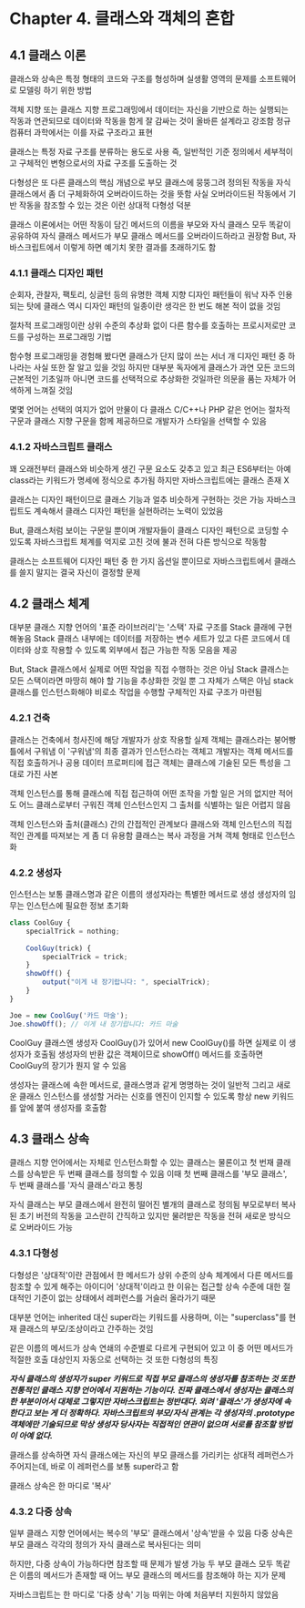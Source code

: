 # Chapter 4. 클래스와 객체의 혼합

## 4.1 클래스 이론

클래스와 상속은 특정 형태의 코드와 구조를 형성하며 실생활 영역의 문제를 소프트웨어로 모델링 하기 위한 방법

객체 지향 또는 클래스 지향 프로그래밍에서 데이터는 자신을 기반으로 하는 실행되는 작동과 연관되므로 데이터와 작동을 함게 잘 감싸는 것이 올바른 설계라고 강조함
정규 컴퓨터 과학에서는 이를 자료 구조라고 표현

클래스는 특정 자료 구조를 분류하는 용도로 사용
즉, 일반적인 기준 정의에서 세부적이고 구체적인 변형으로서의 자료 구조를 도출하는 것

다형성은 또 다른 클래스의 핵심 개념으로 부모 클래스에 뭉뚱그려 정의된 작동을 자식 클래스에서 좀 더 구체화하여 오버라이드하는 것을 뜻함
사실 오버라이드된 작동에서 기반 작동을 참조할 수 있는 것은 이런 상대적 다형성 덕분

클래스 이론에서는 어떤 작동이 담긴 메서드의 이름을 부모와 자식 클래스 모두 똑같이 공유하여 자식 클래스 메서드가 부모 클래스 메서드를 오버라이드하라고 권장함
But, 자바스크립트에서 이렇게 하면 예기치 못한 결과를 초래하기도 함

### 4.1.1 클래스 디자인 패턴

순회자, 관찰자, 팩토리, 싱글턴 등의 유명한 객체 지향 디자인 패턴들이 워낙 자주 인용되는 탓에 클래스 역시 디자인 패턴의 일종이란 생각은 한 번도 해본 적이 없을 것임

절차적 프로그래밍이란 상위 수준의 추상화 없이 다른 함수를 호출하는 프로시저로만 코드를 구성하는 프로그래밍 기법

함수형 프로그래밍을 경험해 봤다면 클래스가 단지 많이 쓰는 서너 개 디자인 패턴 중 하나라는 사실 또한 잘 알고 있을 것임
하지만 대부분 독자에게 클래스가 과연 모든 코드의 근본적인 기초일까 아니면 코드를 선택적으로 추상화한 것일까란 의문을 품는 자체가 어색하게 느껴질 것임

몇몇 언어는 선택의 여지가 없어 만물이 다 클래스
C/C++나 PHP 같은 언어는 절차적 구문과 클래스 지향 구문을 함께 제공하므로 개발자가 스타일을 선택할 수 있음

### 4.1.2 자바스크립트 클래스

꽤 오래전부터 클래스와 비슷하게 생긴 구문 요소도 갖추고 있고 최근 ES6부터는 아예 class라는 키워드가 명세에 정식으로 추가됨
하지만 자바스크립트에는 클래스 존재 X

클래스는 디자인 패턴이므로 클래스 기능과 얼추 비슷하게 구현하는 것은 가능
자바스크립트도 계속해서 클래스 디자인 패턴을 실현하려는 노력이 있었음

But, 클래스처럼 보이는 구문일 뿐이며 개발자들이 클래스 디자인 패턴으로 코딩할 수 있도록 자바스크립트 체계를 억지로 고친 것에 불과
전혀 다른 방식으로 작동함

클래스는 소프트웨어 디자인 패턴 중 한 가지 옵션일 뿐이므로 자바스크립트에서 클래스를 쓸지 말지는 결국 자신이 결정할 문제


## 4.2 클래스 체계

대부분 클래스 지향 언어의 '표준 라이브러리'는 '스택' 자료 구조를 Stack 클래에 구현해놓음
Stack 클래스 내부에는 데이터를 저장하는 변수 세트가 있고 다른 코드에서 데이터와 상호 작용할 수 있도록 외부에서 접근 가능한 작동 모음을 제공

But, Stack 클래스에서 실제로 어떤 작업을 직접 수행하는 것은 아님
Stack 클래스는 모든 스택이라면 마땅히 해야 할 기능을 추상화한 것일 뿐 그 자체가 스택은 아님
stack 클래스를 인스턴스화해야 비로소 작업을 수행할 구체적인 자료 구조가 마련됨

### 4.2.1 건축

클래스는 건축에서 청사진에 해당
개발자가 상호 작용할 실제 객체는 클래스라는 붕어빵 틀에서 구워냄
이 '구워냄'의 최종 결과가 인스턴스라는 객체고 개발자는 객체 메서드를 직접 호출하거나 공용 데이터 프로퍼티에 접근
객체는 클래스에 기술된 모든 특성을 그대로 가진 사본

객체 인스턴스를 통해 클래스에 직접 접근하여 어떤 조작을 가할 일은 거의 없지만 적어도 어느 클래스로부터 구워진 객체 인스턴스인지 그 출처를 식별하는 일은 어렵지 않음

객체 인스턴스와 출처(클래스) 간의 간접적인 관계보다 클래스와 객체 인스턴스의 직접적인 관계를 따져보는 게 좀 더 유용함
클래스는 복사 과정을 거쳐 객체 형태로 인스턴스화

### 4.2.2 생성자

인스턴스는 보통 클래스명과 같은 이름의 생성자라는 특별한 메서드로 생성
생성자의 임무는 인스턴스에 필요한 정보 초기화

```javascript
class CoolGuy {
	specialTrick = nothing;
	
	CoolGuy(trick) {
		specialTrick = trick;
	}
	showOff() {
		output("이게 내 장기랍니다: ", specialTrick);
	}
}

Joe = new CoolGuy('카드 마술');
Joe.showOff(); // 이게 내 장기랍니다: 카드 마술
```

CoolGuy 클래스엔 생성자 CoolGuy()가 있어서 new CoolGuy()를 하면 실제로 이 생성자가 호출됨
생성자의 반환 값은 객체이므로 showOff() 메서드를 호출하면 CoolGuy의 장기가 뭔지 알 수 있음

생성자는 클래스에 속한 메서드로, 클래스명과 같게 명명하는 것이 일반적
그리고 새로운 클래스 인스턴스를 생성할 거라는 신호를 엔진이 인지할 수 있도록 항상 new 키워드를 앞에 붙여 생성자를 호출함

## 4.3 클래스 상속

클래스 지향 언어에서는 자체로 인스턴스화할 수 있는 클래스는 물론이고 첫 번재 클래스를 상속받은 두 번째 클래스를 정의할 수 있음
이때 첫 번째 클래스를 '부모 클래스', 두 번째 클래스를 '자식 클래스'라고 통칭

자식 클래스는 부모 클래스에서 완전히 떨어진 별개의 클래스로 정의됨
부모로부터 복사된 초기 버전의 작동을 고스란히 간직하고 있지만 물려받은 작동을 전혀 새로운 방식으로 오버라이드 가능

### 4.3.1 다형성

다형성은 '상대적'이란 관점에서 한 메서드가 상위 수준의 상속 체계에서 다른 메서드를 참조할 수 있게 해주는 아이디어
'상대적'이라고 한 이유는 접근할 상속 수준에 대한 절대적인 기준이 없는 상태에서 레퍼런스를 거슬러 올라가기 때문

대부분 언어는 inherited 대신 super라는 키워드를 사용하며, 이는 "superclass"를 현재 클래스의 부모/조상이라고 간주하는 것임

같은 이름의 메서드가 상속 연쇄의 수준별로 다르게 구현되어 있고 이 중 어떤 메서드가 적절한 호출 대상인지 자동으로 선택하는 것 또한 다형성의 특징

***자식 클래스의 생성자가 super 키워드로 직접 부모 클래스의 생성자를 참조하는 것 또한 전통적인 클래스 지향 언어에서 지원하는 기능이다. 진짜 클래스에서 생성자는 클래스의 한 부분이어서 대체로 그렇지만 자바스크립트는 정반대다. 외려 '클래스'가 생성자에 속한다고 보는 게 더 정확하다. 자바스크립트의 부모/자식 관계는 각 생성자의 .prototype 객체에만 기술되므로 막상 생성자 당사자는 직접적인 연관이 없으며 서로를 참조할 방법이 아예 없다.***

클래스를 상속하면 자식 클래스에는 자신의 부모 클래스를 가리키는 상대적 레퍼런스가 주어지는데, 바로 이 레퍼런스를 보통 super라고 함

클래스 상속은 한 마디로 '복사'

### 4.3.2 다중 상속

일부 클래스 지향 언어에서는 복수의 '부모' 클래스에서 '상속'받을 수 있음
다중 상속은 부모 클래스 각각의 정의가 자식 클래스로 복사된다는 의미

하지만, 다중 상속이 가능하다면 참조할 때 문제가 발생 가능
두 부모 클래스 모두 똑같은 이름의 메서드가 존재할 때 어느 부모 클래스의 메서드를 참조해야 하는 지가 문제

자바스크립트는 한 마디로 '다중 상속' 기능 따위는 아예 처음부터 지원하지 않았음